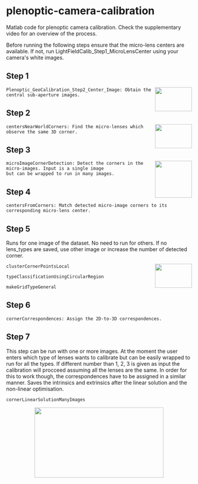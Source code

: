 # plenoptic-camera-calibration
Matlab code for plenoptic camera calibration. Check the supplementary video for an overview of the process.

Before running the following steps ensure that the micro-lens centers are available. If not, run LightFieldCalib_Step1_MicroLensCenter using your camera's
white images.



## Step 1
<img align="right" width="100" height="65" src="https://user-images.githubusercontent.com/30299128/31303253-46be7a3c-aad8-11e7-8b7a-db69738d2887.jpg">

```
Plenoptic_GeoCalibration_Step2_Center_Image: Obtain the central sub-aperture images.
```

## Step 2
<img align="right" width="100" height="65" src="https://user-images.githubusercontent.com/30299128/31303283-d1d645dc-aad8-11e7-9d9f-d8e2230c4845.jpg">

```
centersNearWorldCorners: Find the micro-lenses which observe the same 3D corner.
```

## Step 3
<img align="right" width="100" height="100" src="https://user-images.githubusercontent.com/30299128/31303299-30589204-aad9-11e7-8b40-bb4031f14b3f.png">

```
microImageCornerDetection: Detect the corners in the micro-images. Input is a single image 
but can be wrapped to run in many images.
```

## Step 4
```
centersFromCorners: Match detected micro-image corners to its corresponding micro-lens center.
```

## Step 5
Runs for one image of the dataset. No need to run for others. If no lens_types are saved, use other image or increase the number of detected corner.

<img align="right" width="100" height="65" src="https://user-images.githubusercontent.com/30299128/31303335-b417667e-aad9-11e7-9a51-998a142d54fc.jpg">

```
clusterCornerPointsLocal

typeClassificationUsingCircularRegion

makeGridTypeGeneral
```

## Step 6
```
cornerCorrespondences: Assign the 2D-to-3D correspondences.
```


## Step 7
This step can be run with one or more images. At the moment the user enters which type of lenses wants to calibrate but
can be easily wrapped to run for all the types. If different number than 1, 2, 3 is given as input the calibration will 
procceed assuming all the lenses are the same. In order for this to work though, the correspondences have to be assigned 
in a similar manner. Saves the intrinsics and extrinsics after the linear solution and the non-linear optimisation.

```
cornerLinearSolutionManyImages
```

<p align="center">
  <img width="350" height="190" src="https://user-images.githubusercontent.com/30299128/34209021-877c93b8-e55e-11e7-82e2-660339c8df2e.gif">
</p>
